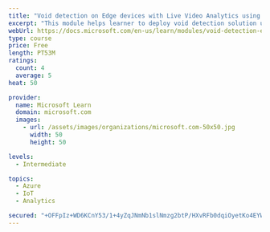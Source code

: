 ```yaml
---
title: "Void detection on Edge devices with Live Video Analytics using own images and video"
excerpt: "This module helps learner to deploy void detection solution using Live Video Analytics and Custom Vision"
webUrl: https://docs.microsoft.com/en-us/learn/modules/void-detection-edge-devices-live-video-analytics/
type: course
price: Free
length: PT53M
ratings:
  count: 4
  average: 5
heat: 50

provider:
  name: Microsoft Learn
  domain: microsoft.com
  images:
    - url: /assets/images/organizations/microsoft.com-50x50.jpg
      width: 50
      height: 50

levels:
  - Intermediate

topics:
  - Azure
  - IoT
  - Analytics

secured: "+OFFpIz+WD6KCnY53/1+4yZqJNmNb1slNmzg2btP/HXvRFb0dqiOyetKo4EYWdCf78xyi4out9y3yrE1tVnc5bFl70EgSp47VlUyncYe3omGBCoe5R7nmKUQZ4yB8v7HYUJBh3Z38b34R7wuoIhPmiuleze6gAwroXMmUzGcbfD8xtD+Wlo6xKs4S4R3oIVaNH+4GovGK64LMsi69Eme1d2AU9ir7LpFZP2rw8zJ04vJ1E24usJoBMlHyF3BbI3tVmZTJtRlsIKmoA8MM777/tUsxukQrgxcb3gQ+nudIOWz1/9GUHp48X+l5vUMI8GNUuWJEpx9F/HKhZNChODxS4oDLfK68rbCZ6QDzLGhdTL/f4N26ZnidpJ3vtGXp3rImw0L9xtGfsvU8+F6ovWlHf1t9cSKfgfvQzb0+txBkSU=;ak+nWkZk6VU23YZWpshbXw=="
---
```


